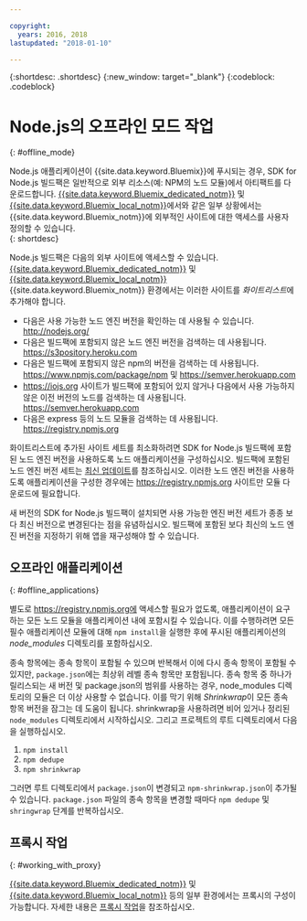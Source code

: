 ```yaml
---

copyright:
  years: 2016, 2018
lastupdated: "2018-01-10"

---
```


{:shortdesc: .shortdesc}
{:new_window: target="_blank"}
{:codeblock: .codeblock}


# Node.js의 오프라인 모드 작업
{: #offline_mode}

Node.js 애플리케이션이 {{site.data.keyword.Bluemix}}에 푸시되는 경우, SDK for Node.js 빌드팩은 일반적으로 외부 리소스(예: NPM의 노드 모듈)에서 아티팩트를 다운로드합니다.  [{{site.data.keyword.Bluemix_dedicated_notm}}](/docs/dedicated/index.html#dedicated) 및 [{{site.data.keyword.Bluemix_local_notm}}](/docs/local/index.html#local)에서와 같은 일부 상황에서는 {{site.data.keyword.Bluemix_notm}}에 외부적인 사이트에 대한 액세스를 사용자 정의할 수 있습니다.  
{: shortdesc}

Node.js 빌드팩은 다음의 외부 사이트에 액세스할 수 있습니다. [{{site.data.keyword.Bluemix_dedicated_notm}}](/docs/dedicated/index.html#dedicated) 및 [{{site.data.keyword.Bluemix_local_notm}}](/docs/local/index.html#local) {{site.data.keyword.Bluemix_notm}} 환경에서는 이러한 사이트를 *화이트리스트*에 추가해야 합니다.

* 다음은 사용 가능한 노드 엔진 버전을 확인하는 데 사용될 수 있습니다. http://nodejs.org/
* 다음은 빌드팩에 포함되지 않은 노드 엔진 버전을 검색하는 데 사용됩니다. https://s3pository.heroku.com
*  다음은 빌드팩에 포함되지 않은 npm의 버전을 검색하는 데 사용됩니다. https://www.npmjs.com/package/npm 및 https://semver.herokuapp.com
* https://iojs.org 사이트가 빌드팩에 포함되어 있지 않거나 다음에서 사용 가능하지 않은 이전 버전의 노드를 검색하는 데 사용됩니다. https://semver.herokuapp.com
* 다음은 express 등의 노드 모듈을 검색하는 데 사용됩니다. https://registry.npmjs.org

화이트리스트에 추가된 사이트 세트를 최소화하려면 SDK for Node.js 빌드팩에 포함된 노드 엔진 버전을 사용하도록 노드 애플리케이션을 구성하십시오.  빌드팩에 포함된 노드 엔진 버전 세트는 [최신 업데이트](./updates.html)를 참조하십시오.  이러한 노드 엔진 버전을 사용하도록 애플리케이션을 구성한 경우에는 https://registry.npmjs.org 사이트만 모듈 다운로드에 필요합니다.

새 버전의 SDK for Node.js 빌드팩이 설치되면 사용 가능한 엔진 버전 세트가 종종 보다 최신 버전으로 변경된다는 점을 유념하십시오.  빌드팩에 포함된 보다 최신의 노드 엔진 버전을 지정하기 위해 앱을 재구성해야 할 수 있습니다.


## 오프라인 애플리케이션
{: #offline_applications}

별도로 https://registry.npmjs.org에 액세스할 필요가 없도록, 애플리케이션이 요구하는 모든 노드 모듈을 애플리케이션 내에 포함시킬 수 있습니다.  이를 수행하려면 모든 필수 애플리케이션 모듈에 대해 `npm install`을 실행한 후에 푸시된 애플리케이션의 *node_modules* 디렉토리를 포함하십시오.

종속 항목에는 종속 항목이 포함될 수 있으며 반복해서 이에 다시 종속 항목이 포함될 수 있지만, `package.json`에는 최상위 레벨 종속 항목만 포함됩니다. 종속 항목 중 하나가 릴리스되는 새 버전 및 package.json의 범위를 사용하는 경우, node_modules 디렉토리의 모듈은 더 이상 사용할 수 없습니다. 이를 막기 위해 *Shrinkwrap*이 모든 종속 항목 버전을 잠그는 데 도움이 됩니다.  shrinkwrap을 사용하려면 비어 있거나 정리된 `node_modules` 디렉토리에서 시작하십시오. 그리고 프로젝트의 루트 디렉토리에서 다음을 실행하십시오.


1. `npm install`
1. `npm dedupe`
2. `npm shrinkwrap`

그러면 루트 디렉토리에서 `package.json`이 변경되고 `npm-shrinkwrap.json`이 추가될 수 있습니다.
`package.json` 파일의 종속 항목을 변경할 때마다 `npm dedupe` 및 `shringwrap` 단계를 반복하십시오.

## 프록시 작업
{: #working_with_proxy}

[{{site.data.keyword.Bluemix_dedicated_notm}}](/docs/dedicated/index.html#dedicated) 및 [{{site.data.keyword.Bluemix_local_notm}}](/docs/local/index.html#local) 등의 일부 환경에서는 프록시의 구성이 가능합니다. 자세한 내용은
[프록시 작업](/docs/manageapps/workingWithProxy.html)을 참조하십시오.
